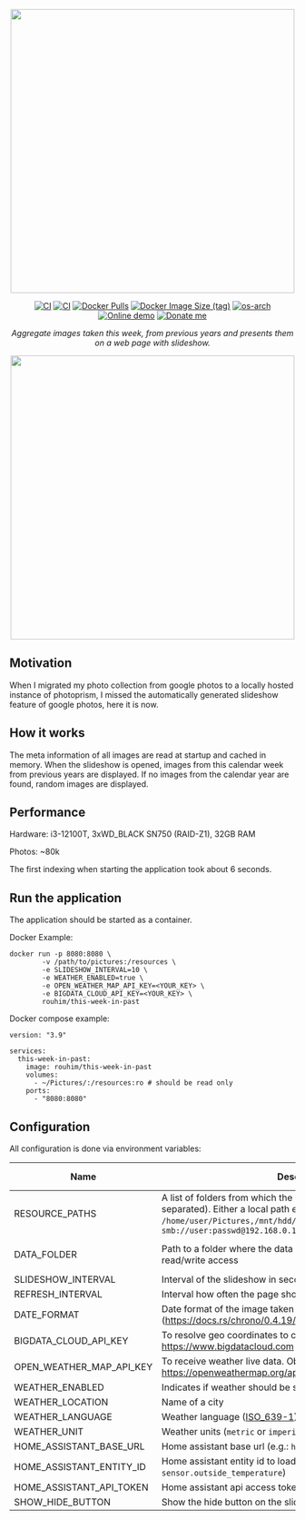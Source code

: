 <p align="center">
  <img src="https://raw.githubusercontent.com/RouHim/this-week-in-past/main/banner.png" width="500">
</p>

<p align="center">
    <a href="https://github.com/RouHim/this-week-in-past/actions/workflows/build-image.yaml"><img src="https://github.com/RouHim/this-week-in-past/actions/workflows/build-image.yaml/badge.svg" alt="CI"></a>
    <a href="https://github.com/RouHim/this-week-in-past/actions/workflows/scheduled-security-audit.yaml"><img src="https://github.com/RouHim/this-week-in-past/actions/workflows/scheduled-security-audit.yaml/badge.svg" alt="CI"></a>
    <a href="https://hub.docker.com/r/rouhim/this-week-in-past"><img alt="Docker Pulls" src="https://img.shields.io/docker/pulls/rouhim/this-week-in-past"></a>
    <a href="https://hub.docker.com/r/rouhim/this-week-in-past/tags"><img alt="Docker Image Size (tag)" src="https://img.shields.io/docker/image-size/rouhim/this-week-in-past/latest"></a>
    <a href="https://hub.docker.com/r/rouhim/this-week-in-past/tags"><img src="https://img.shields.io/badge/ARCH-amd64_•_arm64•_armv7-blueviolet" alt="os-arch"></a>
    <a href="http://152.70.175.46/"><img alt="Online demo" src="https://img.shields.io/static/v1?label=Demo&message=available&color=teal"></a>    
    <a href="https://buymeacoffee.com/rouhim"><img alt="Donate me" src="https://img.shields.io/badge/-buy_me_a%C2%A0coffee-gray?logo=buy-me-a-coffee"></a>  </p>

<p align="center">
    <i>Aggregate images taken this week, from previous years and presents them on a web page with slideshow.</i>
</p>

<p align="center">
  <img src="https://raw.githubusercontent.com/RouHim/this-week-in-past/main/screenshot.jpg" width="500">
</p>

## Motivation

When I migrated my photo collection from google photos to a locally hosted instance of photoprism, I missed the
automatically generated slideshow feature of google photos, here it is now.

## How it works

The meta information of all images are read at startup and cached in memory. When the slideshow is opened, images from
this calendar week from previous years are displayed. If no images from the calendar year are found, random images are
displayed.

## Performance

Hardware: i3-12100T, 3xWD_BLACK SN750 (RAID-Z1), 32GB RAM

Photos: ~80k

The first indexing when starting the application took about 6 seconds.

## Run the application

The application should be started as a container.

Docker Example:

```shell
docker run -p 8080:8080 \
        -v /path/to/pictures:/resources \
        -e SLIDESHOW_INTERVAL=10 \
        -e WEATHER_ENABLED=true \
        -e OPEN_WEATHER_MAP_API_KEY=<YOUR_KEY> \
        -e BIGDATA_CLOUD_API_KEY=<YOUR_KEY> \
        rouhim/this-week-in-past
```

Docker compose example:

```shell
version: "3.9"

services:
  this-week-in-past:
    image: rouhim/this-week-in-past
    volumes:
      - ~/Pictures/:/resources:ro # should be read only
    ports:
      - "8080:8080"
```

## Configuration

All configuration is done via environment variables:

| Name                     | Description                                                                                                                                                                                                    | Default value                 |
|--------------------------|----------------------------------------------------------------------------------------------------------------------------------------------------------------------------------------------------------------|-------------------------------|
| RESOURCE_PATHS           | A list of folders from which the images should be loaded (comma separated). Either a local path e.g.: `/home/user/Pictures,/mnt/hdd/images` or a samba url e.g.: `smb://user:passwd@192.168.0.1//share/photos` | `/resources` (Container only) |
| DATA_FOLDER              | Path to a folder where the data should be stored, needs to read/write access                                                                                                                                   | `/cache` (Container only)     |
| SLIDESHOW_INTERVAL       | Interval of the slideshow in seconds                                                                                                                                                                           | 30                            |
| REFRESH_INTERVAL         | Interval how often the page should be reloaded in minutes                                                                                                                                                      | 180                           |
| DATE_FORMAT              | Date format of the image taken date (https://docs.rs/chrono/0.4.19/chrono/format/strftime/index.html)                                                                                                          | %d.%m.%Y                      |
| BIGDATA_CLOUD_API_KEY    | To resolve geo coordinates to city name. Obtain here: https://www.bigdatacloud.com                                                                                                                             |                               |
| OPEN_WEATHER_MAP_API_KEY | To receive weather live data. Obtain here: https://openweathermap.org/api                                                                                                                                      |                               |
| WEATHER_ENABLED          | Indicates if weather should be shown in the slideshow                                                                                                                                                          | false                         |
| WEATHER_LOCATION         | Name of a city                                                                                                                                                                                                 | Berlin                        |
| WEATHER_LANGUAGE         | Weather language ([ISO_639-1](https://en.wikipedia.org/wiki/ISO_639-1))                                                                                                                                        | en                            |
| WEATHER_UNIT             | Weather units (`metric` or `imperial`)                                                                                                                                                                         | metric                        |
| HOME_ASSISTANT_BASE_URL  | Home assistant base url (e.g.: `http://192.168.0.123:8123`)                                                                                                                                                    |                               |
| HOME_ASSISTANT_ENTITY_ID | Home assistant entity id to load the weather from (e.g.: `sensor.outside_temperature`)                                                                                                                         |                               |
| HOME_ASSISTANT_API_TOKEN | Home assistant api access token                                                                                                                                                                                |                               |
| SHOW_HIDE_BUTTON         | Show the hide button on the slideshow                                                                                                                                                                          | false                         |
